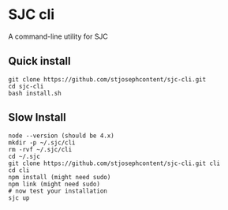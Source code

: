 # SJC cli

A command-line utility for SJC

## Quick install

    git clone https://github.com/stjosephcontent/sjc-cli.git
    cd sjc-cli
    bash install.sh

## Slow Install

    node --version (should be 4.x)
    mkdir -p ~/.sjc/cli
    rm -rvf ~/.sjc/cli
    cd ~/.sjc
    git clone https://github.com/stjosephcontent/sjc-cli.git cli
    cd cli
    npm install (might need sudo)
    npm link (might need sudo)
    # now test your installation
    sjc up

